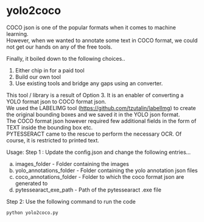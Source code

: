 # yolo2coco
COCO json is one of the popular formats when it comes to machine learning. <br>
However, when we wanted to annotate some text in COCO format, we could not get our hands on any of the free tools.

Finally, it boiled down to the following choices..
1. Either chip in for a paid tool
2. Build our own tool
3. Use existing tools and bridge any gaps using an converter.

This tool / library is a result of Option 3. It is an enabler of converting a YOLO format json to COCO format json. <br>
We used the LABELIMG tool (https://github.com/tzutalin/labelImg) to create the original bounding boxes and we saved it in the YOLO json format. <br>
The COCO format json however required few additional fields in the form of TEXT inside the bounding box etc. <br>
PYTESSERACT came to the rescue to perform the necessary OCR. Of course, it is restricted to printed text. <br>

Usage:
Step 1 : Update the config.json and change the following entries...
<ol type="a">
<li> images_folder - Folder containing the images </li>
<li> yolo_annotations_folder - Folder containing the yolo annotation json files </li>
<li> coco_annotations_folder - Folder to which the coco format json are generated to </li>
<li> pytessearact_exe_path - Path of the pytessearact .exe file </li>
</ol>

Step 2: Use the following command to run the code
```
python yolo2coco.py
```

